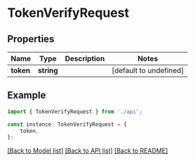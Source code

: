 # TokenVerifyRequest


## Properties

Name | Type | Description | Notes
------------ | ------------- | ------------- | -------------
**token** | **string** |  | [default to undefined]

## Example

```typescript
import { TokenVerifyRequest } from './api';

const instance: TokenVerifyRequest = {
    token,
};
```

[[Back to Model list]](../README.md#documentation-for-models) [[Back to API list]](../README.md#documentation-for-api-endpoints) [[Back to README]](../README.md)
